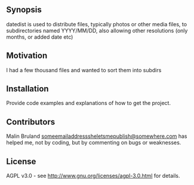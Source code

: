 ## Synopsis

datedist is used to distribute files, typically photos or other media files, to subdirectories named YYYY/MM/DD, also allowing other resolutions (only months, or added date etc)

## Motivation

I had a few thousand files and wanted to sort them into subdirs

## Installation

Provide code examples and explanations of how to get the project.

## Contributors

Malin Bruland <someemailaddresssheletsmepublish@somewhere.com> has helped me, not by coding, but by commenting on bugs or weaknesses.

## License

AGPL v3.0 - see http://www.gnu.org/licenses/agpl-3.0.html for details.
